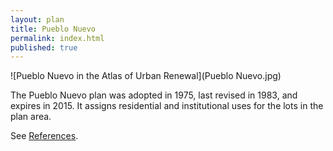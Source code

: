 ```yaml
---
layout: plan
title: Pueblo Nuevo
permalink: index.html
published: true
---
```


![Pueblo Nuevo in the Atlas of Urban Renewal](Pueblo Nuevo.jpg)

The Pueblo Nuevo plan was adopted in 1975, last revised in 1983, and expires in 2015. It assigns residential and institutional uses for the lots in the plan area.

See [References](http://www.urbanreviewer.org/#page=references.html). 